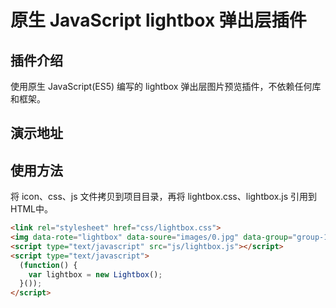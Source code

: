 # 原生 JavaScript lightbox 弹出层插件

## 插件介绍

使用原生 JavaScript(ES5) 编写的 lightbox 弹出层图片预览插件，不依赖任何库和框架。

## 演示地址

## 使用方法

将 icon、css、js 文件拷贝到项目目录，再将 lightbox.css、lightbox.js 引用到 HTML中。
```html
<link rel="stylesheet" href="css/lightbox.css">
<img data-rote="lightbox" data-soure="images/0.jpg" data-group="group-1" data-id="qewsdq" data-caption="绝世美女" src="images/0.jpg" alt="美女" width="200px">
<script type="text/javascript" src="js/lightbox.js"></script>
<script type="text/javascript">
  (function() {
    var lightbox = new Lightbox();
  }());
</script>
```
